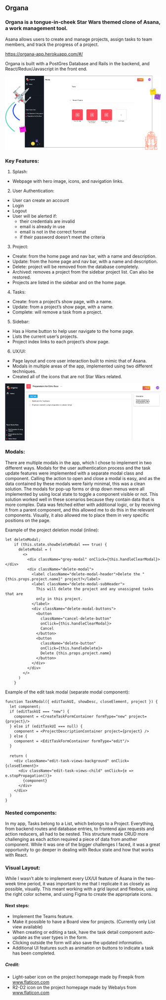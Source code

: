 ## Organa


### Organa is a tongue-in-cheek Star Wars themed clone of Asana, a work management tool.
Asana allows users to create and manage projects, assign tasks to team members, and track the progress of a project.


https://organa-app.herokuapp.com/#/


Organa is built with a PostGres Database and Rails in the backend, and React/Redux/Javascript in the front end. 



![Hero](/images/READMEHero.png)



### Key Features:

1. Splash:
  * Webpage with hero image, icons, and navigation links.

2. User Authentication: 
  * User can create an account
  * Login
  * Logout
  * User will be alerted if:
     * their credentials are invalid
     * email is already in use
     * email is not in the correct format
     * if their password doesn’t meet the criteria

3. Project:
  * Create: from the home page and nav bar, with a name and description.
  * Update: from the home page and nav bar, with a name and description.
  * Delete: project will be removed from the database completely.
  * Archived: removes a project from the sidebar project list. Can also be restored.
  * Projects are listed in the sidebar and on the home page.

4. Tasks: 
  * Create: from a project’s show page, with a name.
  * Update: from a project’s show page, with a name.
  * Complete: will remove a task from a project. 

5. Sidebar:
  * Has a Home button to help user navigate to the home page.
  * Lists the current user’s projects.
  * Project index links to each project’s show page.

6. UX/UI:
  * Page layout and core user interaction built to mimic that of Asana.
  * Modals in multiple areas of the app, implemented using two different techniques. 
  * Created all of the icons that are not Star Wars related.
  
  
  
  ![Detail](/images/ProjectIdxDetail.png)
  
  

### Modals:
There are multiple modals in the app, which I chose to implement in two different ways.
Modals for the user authentication process and the task update features were implemented with a separate modal class and component. Calling the action to open and close a modal is easy, and as the data contained by these modals were fairly minimal, this was a clean solution.
The modals for pop-up forms or drop down menus were all implemented by using local state to toggle a component visible or not. This solution worked well in these scenarios because they contain data that is more complex. Data was fetched either with additional logic, or by receiving it from a parent component, and this allowed me to do this in the relevant components. Visually, it also allowed me to place them in very specific positions on the page. 

Example of the project deletion modal (inline):
```
let deleteModal;
    if (this.state.showDeleteModal === true) {
      deleteModal = (
        <>
          <div className="grey-modal" onClick={this.handleClearModal}></div>
          <div className="delete-modal">
            <label className="delete-modal-header">Delete the "{this.props.project.name}" project?</label>
            <label className="delete-modal-subHeader">
              This will delete the project and any unassigned tasks that are 
              only in this project.
            </label>
            <div className="delete-modal-buttons">
              <button 
                className="cancel-delete-button"
                onClick={this.handleClearModal}>
                Cancel
              </button>
              <button
                className="delete-button"
                onClick={this.handleDelete}>
                Delete {this.props.project.name}
              </button>
            </div>
          </div>
        </>
      )
    }
   ```

Example of the edit task modal (separate modal component): 
```
function TaskModal({ editTaskUI, showDesc, closeElement, project }) {
  let component;
  if (editTaskUI === "new") {
    component = <CreateTaskFormContainer formType="new" project={project}/>
  } else if (editTaskUI === null) {
    component = <ProjectDescriptionContainer project={project} />
  } else {
    component = <EditTaskFormContainer formType="edit"/>
  }

  return (
    <div className="edit-task-views-background" onClick={closeElement}>
      <div className="edit-task-views-child" onClick={e => e.stopPropagation()}>
        {component}
      </div>
    </div>
  )
}
```

### Nested components:
In my app, Tasks belong to a List, which belongs to a Project. Everything, from backend routes and database entries, to frontend ajax requests and action reducers, all had to be nested. This structure made CRUD more challenging as each action required a piece of data from another component. While it was one of the bigger challenges I faced, it was a great opportunity to go deeper in dealing with Redux state and how that works with React.

### Visual Layout:
While I wasn’t able to implement every UX/UI feature of Asana in the two-week time period, it was important to me that I replicate it as closely as possible, visually. This meant working with a grid layout and flexbox, using the right color scheme, and using Figma to create the appropriate icons. 


#### Next steps:
  * Implement the Teams feature.
  * Make it possible to have a Board view for projects. (Currently only List view available)
  * When creating or editing a task, have the task detail component auto-update as the user types in the form.
  * Clicking outside the form will also save the updated information.
  * Additional UI features such as animation on buttons to indicate a task has been completed.
 
##### Credit:
  * Light-saber icon on the project homepage made by Freepik from www.flaticon.com 
  * R2-D2 icon on the project homepage made by Webalys from www.flaticon.com
  
